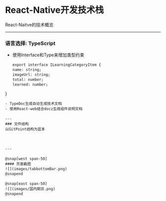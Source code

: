 # React-Native开发技术栈 

React-Naitve的技术概览

---

### 语言选择: TypeScript

- 使用Interface和Type来增加类型约束
  
  ```
  export interface ILearningCategoryItem {
  name: string;
  imageUrl: string;
  total: number;
  learned: number;
}
```
- TypeDoc生成自动生成技术文档
- 使用React-web结合docz生成组件说明文档

---
### 文件结构
以GitPoint结构为蓝本



--- 

@snap[west span-50]
#### 页面截图
![](images/tabbottomBar.png)
@snapend

@snap[east span-50]
![](images/国内期货.png)
@snapend



